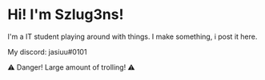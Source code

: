 # Hi! I'm Szlug3ns!

I'm a IT student playing around with things. I make something, i post it here.

My discord: jasiuu#0101

⚠️ Danger! Large amount of trolling! ⚠️
